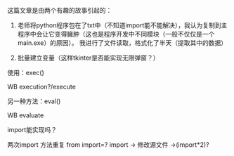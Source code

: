 这篇文章是由两个有趣的故事引起的：

1. 老师将python程序包在了txt中（不知道import能不能解决），我认为复制到主程序中会让它变得臃肿（这也是程序开发中不同模块（一般不仅仅是一个main.exe）的原因）。
    我进行了文件读取，格式化了半天（提取其中的数据）

2. 批量建立变量（这样tkinter是否能实现无限弹窗？）

使用：exec()

WB execution?/execute

另一种方法：eval()

WB evaluate


import能实现吗？

两次import  方法重复  from import=?
import -> 修改源文件 ->(import*2)?